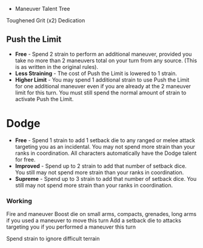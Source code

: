 * Maneuver Talent Tree

Toughened
Grit (x2)
Dedication

## Push the Limit
* **Free** - Spend 2 strain to perform an additional maneuver, provided you take no more than 2 maneuvers total on your turn from any source. (This is as written in the original rules).
* **Less Straining** - The cost of Push the Limit is lowered to 1 strain.
* **Higher Limit** - You may spend 1 additional strain to use Push the Limit for one additional maneuver even if you are already at the 2 maneuver limit for this turn. You must still spend the normal amount of strain to activate Push the Limit.

# Dodge
* **Free** - Spend 1 strain to add 1 setback die to any ranged or melee attack targeting you as an incidental. You may not spend more strain than your ranks in coordination. All characters automatically have the Dodge talent for free.
* **Improved** - Spend up to 2 strain to add that number of setback dice. You still may not spend more strain than your ranks in coordination.
* **Supreme** - Spend up to 3 strain to add that number of setback dice. You still may not spend more strain than your ranks in coordination.




### Working
Fire and maneuver
Boost die on small arms, compacts, grenades, long arms if you used a maneuver to move this turn
Add a setback die to attacks targeting you if you performed a maneuver this turn

Spend strain to ignore difficult terrain